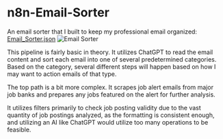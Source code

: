 # n8n-Email-Sorter
An email sorter that I built to keep my professional email organized: [Email_Sorter.json](https://github.com/user-attachments/files/19745537/Email_Sorter.json)
![Email Sorter](https://github.com/user-attachments/assets/17762505-d601-42eb-a5c2-6035cecc6065)

This pipeline is fairly basic in theory. It utilizes ChatGPT to read the email content and sort each email into one of several predetermined categories. Based on the category, several different steps will happen based on how I may want to action emails of that type.

The top path is a bit more complex. It scrapes job alert emails from major job banks and prepares any jobs featured on the alert for further analysis. 

It utilizes filters primarily to check job posting validity due to the vast quantity of job postings analyzed, as the formatting is consistent enough, and utilizing an AI like ChatGPT would utilize too many operations to be feasible. 
